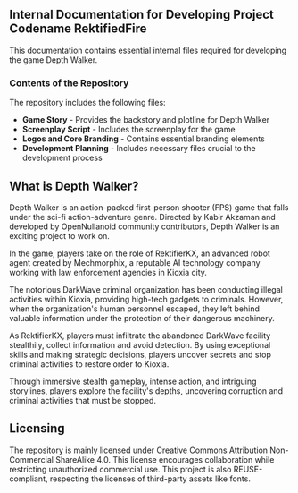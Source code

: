 <!--
SPDX-FileCopyrightText: 2023 Kabir Akzaman <kaabirherococ@gmail.com>

SPDX-License-Identifier: CC-BY-NC-SA-4.0
-->
## Internal Documentation for Developing Project Codename RektifiedFire

This documentation contains essential internal files required for developing the game Depth Walker.

### Contents of the Repository

The repository includes the following files:

+ **Game Story** - Provides the backstory and plotline for Depth Walker
+ **Screenplay Script** - Includes the screenplay for the game
+ **Logos and Core Branding** - Contains essential branding elements
+ **Development Planning** - Includes necessary files crucial to the development process

## What is Depth Walker?

Depth Walker is an action-packed first-person shooter (FPS) game that falls under the sci-fi action-adventure genre. Directed by Kabir Akzaman and developed by OpenNullanoid community contributors, Depth Walker is an exciting project to work on.

In the game, players take on the role of RektifierKX, an advanced robot agent created by Mechmorphix, a reputable AI technology company working with law enforcement agencies in Kioxia city.

The notorious DarkWave criminal organization has been conducting illegal activities within Kioxia, providing high-tech gadgets to criminals. However, when the organization's human personnel escaped, they left behind valuable information under the protection of their dangerous machinery.

As RektifierKX, players must infiltrate the abandoned DarkWave facility stealthily, collect information and avoid detection. By using exceptional skills and making strategic decisions, players uncover secrets and stop criminal activities to restore order to Kioxia.

Through immersive stealth gameplay, intense action, and intriguing storylines, players explore the facility's depths, uncovering corruption and criminal activities that must be stopped.

## Licensing

The repository is mainly licensed under Creative Commons Attribution Non-Commercial ShareAlike 4.0. This license encourages collaboration while restricting unauthorized commercial use. This project is also REUSE-compliant, respecting the licenses of third-party assets like fonts.
